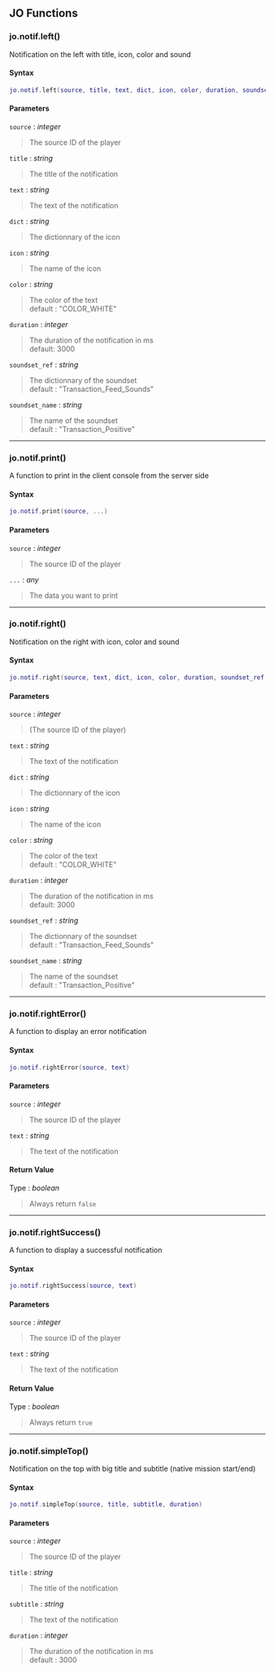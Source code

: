 
## JO Functions

### jo.notif.left()

<!-- @include: ./slots/headers.md#server|jo.notif.left -->

Notification on the left with title, icon, color and sound <br>

<!-- @include: ./slots/descriptions.md#server|jo.notif.left -->

#### Syntax

```lua
jo.notif.left(source, title, text, dict, icon, color, duration, soundset_ref, soundset_name)
```

#### Parameters

`source` : _integer_
> The source ID of the player
>

`title` : _string_
> The title of the notification
>

`text` : _string_
> The text of the notification
>

`dict` : _string_
> The dictionnary of the icon
>

`icon` : _string_
> The name of the icon
>

`color` : _string_ <BadgeOptional />
> The color of the text <br> default : "COLOR_WHITE"
>

`duration` : _integer_ <BadgeOptional />
> The duration of the notification in ms <br> default: 3000
>

`soundset_ref` : _string_ <BadgeOptional />
> The dictionnary of the soundset <br> default : "Transaction_Feed_Sounds"
>

`soundset_name` : _string_ <BadgeOptional />
> The name of the soundset <br> default : "Transaction_Positive"
>

<!-- @include: ./slots/examples.md#server|jo.notif.left -->

<!-- @include: ./slots/footers.md#server|jo.notif.left -->

---

### jo.notif.print()

<!-- @include: ./slots/headers.md#server|jo.notif.print -->

A function to print in the client console from the server side <br>

<!-- @include: ./slots/descriptions.md#server|jo.notif.print -->

#### Syntax

```lua
jo.notif.print(source, ...)
```

#### Parameters

`source` : _integer_
> The source ID of the player
>

`...` : _any_
> The data you want to print
>

<!-- @include: ./slots/examples.md#server|jo.notif.print -->

<!-- @include: ./slots/footers.md#server|jo.notif.print -->

---

### jo.notif.right()

<!-- @include: ./slots/headers.md#server|jo.notif.right -->

Notification on the right with icon, color and sound <br>

<!-- @include: ./slots/descriptions.md#server|jo.notif.right -->

#### Syntax

```lua
jo.notif.right(source, text, dict, icon, color, duration, soundset_ref, soundset_name)
```

#### Parameters

`source` : _integer_
> (The source ID of the player)
>

`text` : _string_
> The text of the notification
>

`dict` : _string_
> The dictionnary of the icon
>

`icon` : _string_
> The name of the icon
>

`color` : _string_ <BadgeOptional />
> The color of the text <br> default : "COLOR_WHITE"
>

`duration` : _integer_ <BadgeOptional />
> The duration of the notification in ms <br> default: 3000
>

`soundset_ref` : _string_ <BadgeOptional />
> The dictionnary of the soundset <br> default : "Transaction_Feed_Sounds"
>

`soundset_name` : _string_ <BadgeOptional />
> The name of the soundset <br> default : "Transaction_Positive"
>

<!-- @include: ./slots/examples.md#server|jo.notif.right -->

<!-- @include: ./slots/footers.md#server|jo.notif.right -->

---

### jo.notif.rightError()

<!-- @include: ./slots/headers.md#server|jo.notif.rightError -->

A function to display an error notification <br>

<!-- @include: ./slots/descriptions.md#server|jo.notif.rightError -->

#### Syntax

```lua
jo.notif.rightError(source, text)
```

#### Parameters

`source` : _integer_
> The source ID of the player
>

`text` : _string_
> The text of the notification
>

#### Return Value

Type : _boolean_

> Always return `false`

<!-- @include: ./slots/examples.md#server|jo.notif.rightError -->

<!-- @include: ./slots/footers.md#server|jo.notif.rightError -->

---

### jo.notif.rightSuccess()

<!-- @include: ./slots/headers.md#server|jo.notif.rightSuccess -->

A function to display a successful notification <br>

<!-- @include: ./slots/descriptions.md#server|jo.notif.rightSuccess -->

#### Syntax

```lua
jo.notif.rightSuccess(source, text)
```

#### Parameters

`source` : _integer_
> The source ID of the player
>

`text` : _string_
> The text of the notification
>

#### Return Value

Type : _boolean_

> Always return `true`

<!-- @include: ./slots/examples.md#server|jo.notif.rightSuccess -->

<!-- @include: ./slots/footers.md#server|jo.notif.rightSuccess -->

---

### jo.notif.simpleTop()

<!-- @include: ./slots/headers.md#server|jo.notif.simpleTop -->

Notification on the top with big title and subtitle (native mission start/end) <br>

<!-- @include: ./slots/descriptions.md#server|jo.notif.simpleTop -->

#### Syntax

```lua
jo.notif.simpleTop(source, title, subtitle, duration)
```

#### Parameters

`source` : _integer_
> The source ID of the player
>

`title` : _string_
> The title of the notification
>

`subtitle` : _string_
> The text of the notification
>

`duration` : _integer_ <BadgeOptional />
> The duration of the notification in ms <br> default : 3000
>

<!-- @include: ./slots/examples.md#server|jo.notif.simpleTop -->

<!-- @include: ./slots/footers.md#server|jo.notif.simpleTop -->

